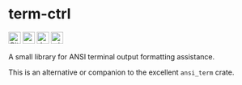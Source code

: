 term-ctrl
=========

[<img alt="GitHub Workflow Status" src="https://img.shields.io/github/workflow/status/jnqnfe/term-ctrl-rust/Build%20&%20Test/master?style=for-the-badge" height="24">](https://github.com/jnqnfe/term-ctrl-rust/actions)
[<img alt="crates.io" src="https://img.shields.io/crates/v/term-ctrl?style=for-the-badge" height="24">](https://crates.io/crates/lterm-ctrl)
[<img alt="docs.rs" src="https://img.shields.io/crates/v/term-ctrl?color=5479ab&label=docs.rs&style=for-the-badge" height="24">](https://docs.rs/term-ctrl)
[<img alt="min-rust-version" src="https://img.shields.io/static/v1?label=RUST&message=1.31%2B&color=informational&style=for-the-badge" height="24">](https://rust-lang.github.io/rfcs/2495-min-rust-version.html)

A small library for ANSI terminal output formatting assistance.

This is an alternative or companion to the excellent `ansi_term` crate.
